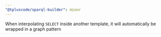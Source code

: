 ```yaml
---
"@tpluscode/sparql-builder": minor
---
```


When interpolating `SELECT` inside another template, it will automatically be wrapped in a graph pattern
